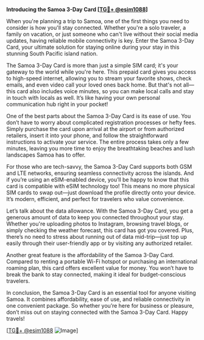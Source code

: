 **Introducing the Samoa 3-Day Card [[TG💪+ @esim1088](https://t.me/s/esim1088)]**

When you're planning a trip to Samoa, one of the first things you need to consider is how you'll stay connected. Whether you're a solo traveler, a family on vacation, or just someone who can't live without their social media updates, having reliable mobile connectivity is key. Enter the Samoa 3-Day Card, your ultimate solution for staying online during your stay in this stunning South Pacific island nation.

The Samoa 3-Day Card is more than just a simple SIM card; it's your gateway to the world while you're here. This prepaid card gives you access to high-speed internet, allowing you to stream your favorite shows, check emails, and even video call your loved ones back home. But that's not all—this card also includes voice minutes, so you can make local calls and stay in touch with locals as well. It’s like having your own personal communication hub right in your pocket!

One of the best parts about the Samoa 3-Day Card is its ease of use. You don’t have to worry about complicated registration processes or hefty fees. Simply purchase the card upon arrival at the airport or from authorized retailers, insert it into your phone, and follow the straightforward instructions to activate your service. The entire process takes only a few minutes, leaving you more time to enjoy the breathtaking beaches and lush landscapes Samoa has to offer.

For those who are tech-savvy, the Samoa 3-Day Card supports both GSM and LTE networks, ensuring seamless connectivity across the islands. And if you’re using an eSIM-enabled device, you’ll be happy to know that this card is compatible with eSIM technology too! This means no more physical SIM cards to swap out—just download the profile directly onto your device. It’s modern, efficient, and perfect for travelers who value convenience.

Let’s talk about the data allowance. With the Samoa 3-Day Card, you get a generous amount of data to keep you connected throughout your stay. Whether you're uploading photos to Instagram, browsing travel blogs, or simply checking the weather forecast, this card has got you covered. Plus, there’s no need to stress about running out of data mid-trip—just top up easily through their user-friendly app or by visiting any authorized retailer.

Another great feature is the affordability of the Samoa 3-Day Card. Compared to renting a portable Wi-Fi hotspot or purchasing an international roaming plan, this card offers excellent value for money. You won’t have to break the bank to stay connected, making it ideal for budget-conscious travelers.

In conclusion, the Samoa 3-Day Card is an essential tool for anyone visiting Samoa. It combines affordability, ease of use, and reliable connectivity in one convenient package. So whether you’re here for business or pleasure, don’t miss out on staying connected with the Samoa 3-Day Card. Happy travels!

[[TG💪+ @esim1088](https://t.me/s/esim1088) ![Image](https://i.postimg.cc/Y0z9fWf4/image.png)]